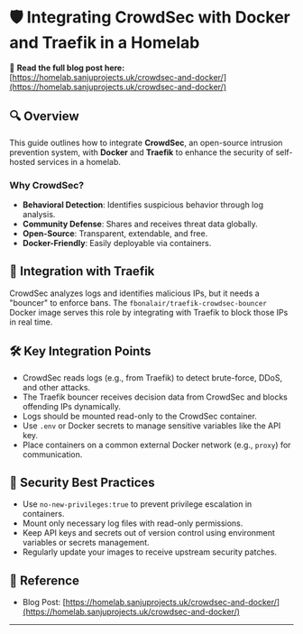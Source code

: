 # 🛡️ Integrating CrowdSec with Docker and Traefik in a Homelab

📖 **Read the full blog post here:** [https://homelab.sanjuprojects.uk/crowdsec-and-docker/](https://homelab.sanjuprojects.uk/crowdsec-and-docker/)

## 🔍 Overview

This guide outlines how to integrate **CrowdSec**, an open-source intrusion prevention system, with **Docker** and **Traefik** to enhance the security of self-hosted services in a homelab.

### Why CrowdSec?
- **Behavioral Detection**: Identifies suspicious behavior through log analysis.
- **Community Defense**: Shares and receives threat data globally.
- **Open-Source**: Transparent, extendable, and free.
- **Docker-Friendly**: Easily deployable via containers.

## 🔄 Integration with Traefik

CrowdSec analyzes logs and identifies malicious IPs, but it needs a "bouncer" to enforce bans. The `fbonalair/traefik-crowdsec-bouncer` Docker image serves this role by integrating with Traefik to block those IPs in real time.

## 🛠️ Key Integration Points

- CrowdSec reads logs (e.g., from Traefik) to detect brute-force, DDoS, and other attacks.
- The Traefik bouncer receives decision data from CrowdSec and blocks offending IPs dynamically.
- Logs should be mounted read-only to the CrowdSec container.
- Use `.env` or Docker secrets to manage sensitive variables like the API key.
- Place containers on a common external Docker network (e.g., `proxy`) for communication.

## 🔐 Security Best Practices

- Use `no-new-privileges:true` to prevent privilege escalation in containers.
- Mount only necessary log files with read-only permissions.
- Keep API keys and secrets out of version control using environment variables or secrets management.
- Regularly update your images to receive upstream security patches.

## 📂 Reference

- Blog Post: [https://homelab.sanjuprojects.uk/crowdsec-and-docker/](https://homelab.sanjuprojects.uk/crowdsec-and-docker/)

---
